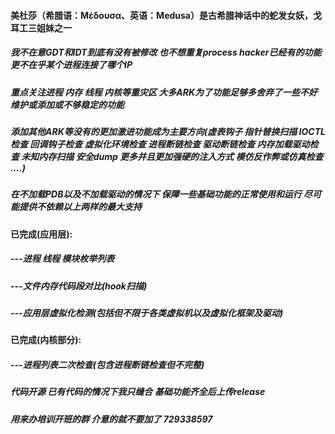 #### 美杜莎（希腊语：Μέδουσα、英语：Medusa）是古希腊神话中的蛇发女妖，戈耳工三姐妹之一

##### 我不在意GDT和IDT到底有没有被修改 也不想重复process hacker已经有的功能 更不在乎某个进程连接了哪个IP

##### 重点关注进程 内存 线程 内核等重灾区 大多ARK为了功能足够多舍弃了一些不好维护或添加或不够稳定的功能 

##### 添加其他ARK等没有的更加激进功能成为主要方向(虚表钩子 指针替换扫描 IOCTL检查 回调钩子检查 虚拟化环境检查 进程断链检查 驱动断链检查 内存加载驱动检查 未知内存扫描 安全dump 更多并且更加强硬的注入方式 模仿反作弊或仿真检查 ....)

##### 在不加载PDB以及不加载驱动的情况下 保障一些基础功能的正常使用和运行 尽可能提供不依赖以上两样的最大支持


#### 已完成(应用层):

##### ---进程 线程 模块枚举列表

##### ---文件内存代码段对比(hook扫描)

##### ---应用层虚拟化检测(包括但不限于各类虚拟机以及虚拟化框架及驱动)

#### 已完成(内核部分):

##### ---进程列表二次检查(包含进程断链检查但不完整)



##### 代码开源 已有代码的情况下我只缝合 基础功能齐全后上传release

##### 用来办培训开班的群 介意的就不要加了 729338597